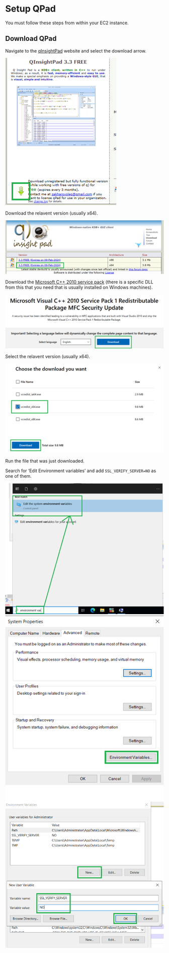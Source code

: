 Setup QPad
===============

You must follow these steps from within your EC2 instance.

## Download QPad

Navigate to the [qInsightPad](https://www.qinsightpad.com/) website and select the download arrow.

![Download button on qpad website](graphics\qpad_download1.png)

Download the relavent version (usually x64).

![Download x64 version](graphics\qpad_download2.png)

Download the [Microsoft C++ 2010 service pack](https://www.microsoft.com/en-gb/download/details.aspx?id=26999) (there is a specific DLL from this that you need that is usually installed on Windows machines).

![Download MSPack](graphics\MSpack_download.png)

Select the relavent version (usually x64).

![Download MSPack select version](graphics\MSpack_download2.png)

Run the file that was just downloaded.

Search for ‘Edit Environment variables’ and add ``SSL_VERIFY_SERVER=NO`` as one of them.

![Edit Environment Variables 1](graphics/edit_env_var1.png)
![Edit Environment Variables 2](graphics/edit_env_var2.png)
![Edit Environment Variables 3](graphics/edit_env_var3.png)